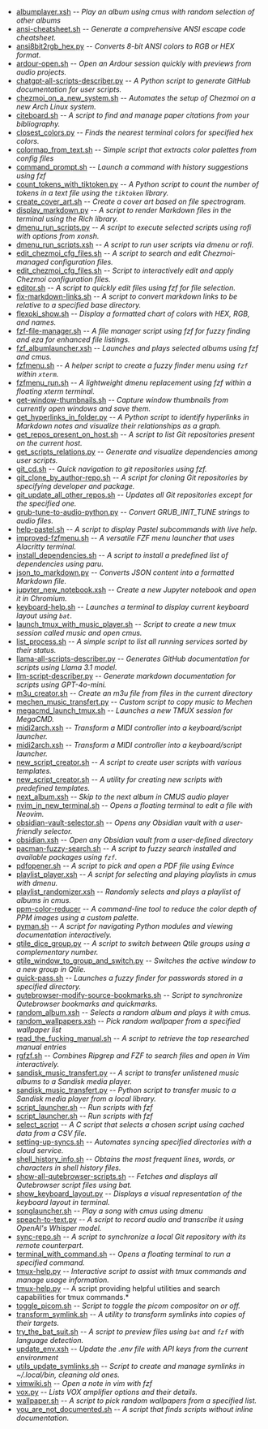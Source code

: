 - [albumplayer.xsh](scripts/albumplayer.xsh.md) -- *Play an album using cmus with random selection of other albums*
- [ansi-cheatsheet.sh](scripts/ansi-cheatsheet.sh.md) -- *Generate a comprehensive ANSI escape code cheatsheet.*
- [ansi8bit2rgb_hex.py](scripts/ansi8bit2rgb_hex.py.md) -- *Converts 8-bit ANSI colors to RGB or HEX format.*
- [ardour-open.sh](scripts/ardour-open.sh.md) -- *Open an Ardour session quickly with previews from audio projects.*
- [chatgpt-all-scripts-describer.py](scripts/chatgpt-all-scripts-describer.py.md) -- *A Python script to generate GitHub documentation for user scripts.*
- [chezmoi_on_a_new_system.sh](scripts/chezmoi_on_a_new_system.sh.md) -- *Automates the setup of Chezmoi on a new Arch Linux system.*
- [citeboard.sh](scripts/citeboard.sh.md) -- *A script to find and manage paper citations from your bibliography.*
- [closest_colors.py](scripts/closest_colors.py.md) -- *Finds the nearest terminal colors for specified hex colors.*
- [colormap_from_text.sh](scripts/colormap_from_text.sh.md) -- *Simple script that extracts color palettes from config files*
- [command_prompt.sh](scripts/command_prompt.sh.md) -- *Launch a command with history suggestions using fzf*
- [count_tokens_with_tiktoken.py](scripts/count_tokens_with_tiktoken.py.md) -- *A Python script to count the number of tokens in a text file using the `tiktoken` library.*
- [create_cover_art.sh](scripts/create_cover_art.sh.md) -- *Create a cover art based on file spectrogram.*
- [display_markdown.py](scripts/display_markdown.py.md) -- *A script to render Markdown files in the terminal using the Rich library.*
- [dmenu_run_scripts.py](scripts/dmenu_run_scripts.py.md) -- *A script to execute selected scripts using rofi with options from xonsh.*
- [dmenu_run_scripts.xsh](scripts/dmenu_run_scripts.xsh.md) -- *A script to run user scripts via dmenu or rofi.*
- [edit_chezmoi_cfg_files.sh](scripts/edit_chezmoi_cfg_files.sh.md) -- *A script to search and edit Chezmoi-managed configuration files.*
- [edit_chezmoi_cfg_files.sh](scripts/edit_chezmoi_cfg_files.sh.md) -- *Script to interactively edit and apply Chezmoi configuration files.*
- [editor.sh](scripts/editor.sh.md) -- *A script to quickly edit files using fzf for file selection.*
- [fix-markdown-links.sh](scripts/fix-markdown-links.sh.md) -- *A script to convert markdown links to be relative to a specified base directory.*
- [flexoki_show.sh](scripts/flexoki_show.sh.md) -- *Display a formatted chart of colors with HEX, RGB, and names.*
- [fzf-file-manager.sh](scripts/fzf-file-manager.sh.md) -- *A file manager script using fzf for fuzzy finding and eza for enhanced file listings.*
- [fzf_albumlauncher.xsh](scripts/fzf_albumlauncher.xsh.md) -- *Launches and plays selected albums using fzf and cmus.*
- [fzfmenu.sh](scripts/fzfmenu.sh.md) -- *A helper script to create a fuzzy finder menu using `fzf` within `xterm`.*
- [fzfmenu_run.sh](scripts/fzfmenu_run.sh.md) -- *A lightweight dmenu replacement using fzf within a floating xterm terminal.*
- [get-window-thumbnails.sh](scripts/get-window-thumbnails.sh.md) -- *Capture window thumbnails from currently open windows and save them.*
- [get_hyperlinks_in_folder.py](scripts/get_hyperlinks_in_folder.py.md) -- *A Python script to identify hyperlinks in Markdown notes and visualize their relationships as a graph.*
- [get_repos_present_on_host.sh](scripts/get_repos_present_on_host.sh.md) -- *A script to list Git repositories present on the current host.*
- [get_scripts_relations.py](scripts/get_scripts_relations.py.md) -- *Generate and visualize dependencies among user scripts.*
- [git_cd.sh](scripts/git_cd.sh.md) -- *Quick navigation to git repositories using fzf.*
- [git_clone_by_author-repo.sh](scripts/git_clone_by_author-repo.sh.md) -- *A script for cloning Git repositories by specifying developer and package.*
- [git_update_all_other_repos.sh](scripts/git_update_all_other_repos.sh.md) -- *Updates all Git repositories except for the specified one.*
- [grub-tune-to-audio-python.py](scripts/grub-tune-to-audio-python.py.md) -- *Convert GRUB_INIT_TUNE strings to audio files.*
- [help-pastel.sh](scripts/help-pastel.sh.md) -- *A script to display Pastel subcommands with live help.*
- [improved-fzfmenu.sh](scripts/improved-fzfmenu.sh.md) -- *A versatile FZF menu launcher that uses Alacritty terminal.*
- [install_dependencies.sh](scripts/install_dependencies.sh.md) -- *A script to install a predefined list of dependencies using paru.*
- [json_to_markdown.py](scripts/json_to_markdown.py.md) -- *Converts JSON content into a formatted Markdown file.*
- [jupyter_new_notebook.xsh](scripts/jupyter_new_notebook.xsh.md) -- *Create a new Jupyter notebook and open it in Chromium.*
- [keyboard-help.sh](scripts/keyboard-help.sh.md) -- *Launches a terminal to display current keyboard layout using `bat`.*
- [launch_tmux_with_music_player.sh](scripts/launch_tmux_with_music_player.sh.md) -- *Script to create a new tmux session called music and open cmus.*
- [list_process.sh](scripts/list_process.sh.md) -- *A simple script to list all running services sorted by their status.*
- [llama-all-scripts-describer.py](scripts/llama-all-scripts-describer.py.md) -- *Generates GitHub documentation for scripts using Llama 3.1 model.*
- [llm-script-describer.py](scripts/llm-script-describer.py.md) -- *Generate markdown documentation for scripts using GPT-4o-mini.*
- [m3u_creator.sh](scripts/m3u_creator.sh.md) -- *Create an m3u file from files in the current directory*
- [mechen_music_transfert.py](scripts/mechen_music_transfert.py.md) -- *Custom script to copy music to Mechen*
- [megacmd_launch_tmux.sh](scripts/megacmd_launch_tmux.sh.md) -- *Launches a new TMUX session for MegaCMD.*
- [midi2arch.xsh](scripts/midi2arch.xsh.md) -- *Transform a MIDI controller into a keyboard/script launcher.*
- [midi2arch.xsh](scripts/midi2arch.xsh.md) -- *Transform a MIDI controller into a keyboard/script launcher.*
- [new_script_creator.sh](scripts/new_script_creator.sh.md) -- *A script to create user scripts with various templates.*
- [new_script_creator.sh](scripts/new_script_creator.sh.md) -- *A utility for creating new scripts with predefined templates.*
- [next_album.xsh](scripts/next_album.xsh.md) -- *Skip to the next album in CMUS audio player*
- [nvim_in_new_terminal.sh](scripts/nvim_in_new_terminal.sh.md) -- *Opens a floating terminal to edit a file with Neovim.*
- [obsidian-vault-selector.sh](scripts/obsidian-vault-selector.sh.md) -- *Opens any Obsidian vault with a user-friendly selector.*
- [obsidian.xsh](scripts/obsidian.xsh.md) -- *Open any Obsidian vault from a user-defined directory*
- [pacman-fuzzy-search.sh](scripts/pacman-fuzzy-search.sh.md) -- *A script to fuzzy search installed and available packages using `fzf`.*
- [pdfopener.sh](scripts/pdfopener.sh.md) -- *A script to pick and open a PDF file using Evince*
- [playlist_player.xsh](scripts/playlist_player.xsh.md) -- *A script for selecting and playing playlists in cmus with dmenu.*
- [playlist_randomizer.xsh](scripts/playlist_randomizer.xsh.md) -- *Randomly selects and plays a playlist of albums in cmus.*
- [ppm-color-reducer](scripts/ppm-color-reducer.md) -- *A command-line tool to reduce the color depth of PPM images using a custom palette.*
- [pyman.sh](scripts/pyman.sh.md) -- *A script for navigating Python modules and viewing documentation interactively.*
- [qtile_dice_group.py](scripts/qtile_dice_group.py.md) -- *A script to switch between Qtile groups using a complementary number.*
- [qtile_window_to_group_and_switch.py](scripts/qtile_window_to_group_and_switch.py.md) -- *Switches the active window to a new group in Qtile.*
- [quick-pass.sh](scripts/quick-pass.sh.md) -- *Launches a fuzzy finder for passwords stored in a specified directory.*
- [qutebrowser-modify-source-bookmarks.sh](scripts/qutebrowser-modify-source-bookmarks.sh.md) -- *Script to synchronize Qutebrowser bookmarks and quickmarks.*
- [random_album.xsh](scripts/random_album.xsh.md) -- *Selects a random album and plays it with cmus.*
- [random_wallpapers.xsh](scripts/random_wallpapers.xsh.md) -- *Pick random wallpaper from a specified wallpaper list*
- [read_the_fucking_manual.sh](scripts/read_the_fucking_manual.sh.md) -- *A script to retrieve the top researched manual entries*
- [rgfzf.sh](scripts/rgfzf.sh.md) -- *Combines Ripgrep and FZF to search files and open in Vim interactively.*
- [sandisk_music_transfert.py](scripts/sandisk_music_transfert.py.md) -- *A script to transfer unlistened music albums to a Sandisk media player.*
- [sandisk_music_transfert.py](scripts/sandisk_music_transfert.py.md) -- *Python script to transfer music to a Sandisk media player from a local library.*
- [script_launcher.sh](scripts/script_launcher.sh.md) -- *Run scripts with fzf*
- [script_launcher.sh](scripts/script_launcher.sh.md) -- *Run scripts with fzf*
- [select_script](scripts/select_script.md) -- *A C script that selects a chosen script using cached data from a CSV file.*
- [setting-up-syncs.sh](scripts/setting-up-syncs.sh.md) -- *Automates syncing specified directories with a cloud service.*
- [shell_history_info.sh](scripts/shell_history_info.sh.md) -- *Obtains the most frequent lines, words, or characters in shell history files.*
- [show-all-qutebrowser-scripts.sh](scripts/show-all-qutebrowser-scripts.sh.md) -- *Fetches and displays all Qutebrowser script files using bat.*
- [show_keyboard_layout.py](scripts/show_keyboard_layout.py.md) -- *Displays a visual representation of the keyboard layout in terminal.*
- [songlauncher.sh](scripts/songlauncher.sh.md) -- *Play a song with cmus using dmenu*
- [speach-to-text.py](scripts/speach-to-text.py.md) -- *A script to record audio and transcribe it using OpenAI's Whisper model.*
- [sync-repo.sh](scripts/sync-repo.sh.md) -- *A script to synchronize a local Git repository with its remote counterpart.*
- [terminal_with_command.sh](scripts/terminal_with_command.sh.md) -- *Opens a floating terminal to run a specified command.*
- [tmux-help.py](scripts/tmux-help.py.md) -- *Interactive script to assist with tmux commands and manage usage information.*
- [tmux-help.py](scripts/tmux-help.py.md) -- A script providing helpful utilities and search capabilities for tmux commands.*
- [toggle_picom.sh](scripts/toggle_picom.sh.md) -- *Script to toggle the picom compositor on or off.*
- [transform_symlink.sh](scripts/transform_symlink.sh.md) -- *A utility to transform symlinks into copies of their targets.*
- [try_the_bat_suit.sh](scripts/try_the_bat_suit.sh.md) -- *A script to preview files using `bat` and `fzf` with language detection.*
- [update_env.xsh](scripts/update_env.xsh.md) -- *Update the .env file with API keys from the current environment*
- [utils_update_symlinks.sh](scripts/utils_update_symlinks.sh.md) -- *Script to create and manage symlinks in ~/.local/bin, cleaning old ones.*
- [vimwiki.sh](scripts/vimwiki.sh.md) -- *Open a note in vim with fzf*
- [vox.py](scripts/vox.py.md) -- *Lists VOX amplifier options and their details.*
- [wallpaper.sh](scripts/wallpaper.sh.md) -- *A script to pick random wallpapers from a specified list.*
- [you_are_not_documented.sh](scripts/you_are_not_documented.sh.md) -- *A script that finds scripts without inline documentation.*
